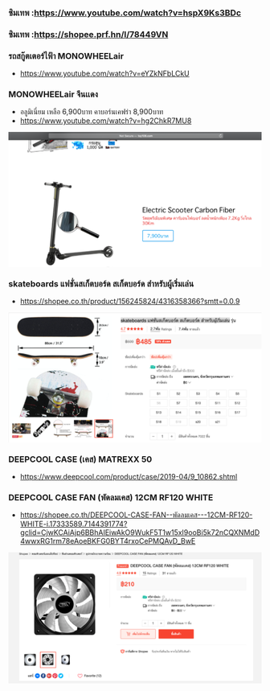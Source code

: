 ### ซิมเทพ :https://www.youtube.com/watch?v=hspX9Ks3BDc
### ซิมเทพ :https://shopee.prf.hn/l/78449VN

### รถสกู๊ตเตอร์ไฟ้า MONOWHEELair
* https://www.youtube.com/watch?v=eYZkNFbLCkU

### MONOWHEELair จีนเเดง
* อลูมิเนี่ยม เหลือ 6,900บาท คาบอร์นเคฟร่า 8,900บาท
* https://www.youtube.com/watch?v=hg2ChkR7MU8
<p align='center'>
  <img align='center' src="./img/MONOWHEELair.png" width="800" >
</p>

### skateboards แฟชั่นสเก็ตบอร์ด สเก็ตบอร์ด สำหรับผู้เริ่มเล่น
* https://shopee.co.th/product/156245824/4316358366?smtt=0.0.9
<p align='center'>
  <img align='center' src="./img/skateboards.png" width="800" >
</p>

### DEEPCOOL CASE (เคส) MATREXX 50
* https://www.deepcool.com/product/case/2019-04/9_10862.shtml

### DEEPCOOL CASE FAN (พัดลมเคส) 12CM RF120 WHITE
* https://shopee.co.th/DEEPCOOL-CASE-FAN--พัดลมเคส---12CM-RF120-WHITE-i.17333589.7144391774?gclid=CjwKCAiAjp6BBhAIEiwAkO9WukF5T1w15xI9ooBi5k72nCQXNMdD4wwxRG1rm78eAoeBKFG0BYT4rxoCePMQAvD_BwE
<p align='center'>
  <img align='center' src="./img/DEEPCOOL-FAN.png" width="800" >
</p>